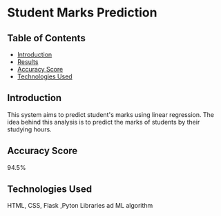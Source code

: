# Student Marks Prediction

## Table of Contents
  * [Introduction](#introduction)
  * [Results](#results)
  * [Accuracy Score](#accuracy-score)
  * [Technologies Used](#technologies-used)
  
## Introduction
This system aims to predict student's marks using linear regression. The idea behind this analysis is to predict the marks of students by their studying hours. <br/>

## Accuracy Score
94.5%

## Technologies Used
HTML, CSS, Flask ,Pyton Libraries ad ML algorithm
